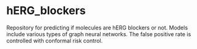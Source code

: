 # hERG_blockers
Repository for predicting if molecules are hERG blockers or not. Models include various types of graph neural networks. The false positive rate is controlled with conformal risk control. 

